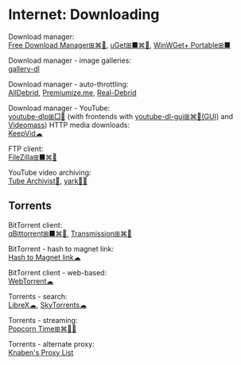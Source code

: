 # Internet: Downloading

Download manager:  
[Free Download Manager⊞⌘🐧](https://www.freedownloadmanager.org/),
[uGet⊞■⌘🐧](https://ugetdm.com/),
[WinWGet+ Portable⊞■](https://portableapps.com/apps/internet/winwget_portable)

Download manager - image galleries:  
[gallery-dl](https://github.com/mikf/gallery-dl)

Download manager - auto-throttling:  
[AllDebrid](https://alldebrid.com/),
[Premiumize.me](https://www.premiumize.me/),
[Real-Debrid](https://real-debrid.com/)

Download manager - YouTube:  
[youtube-dlp⊞□🐧](https://github.com/yt-dlp/yt-dlp) (with frontends with [youtube-dl-gui⊞⌘🐧(GUI)](https://github.com/jely2002/youtube-dl-gui) and [Videomass](https://jeanslack.github.io/Videomass/))
HTTP media downloads:  
[KeepVid☁](https://keepvid.com/)

FTP client:  
[FileZilla⊞■⌘🐧](https://filezilla-project.org/)

YouTube video archiving:  
[Tube Archivist💾](https://www.tubearchivist.com/),
[yark💾🐍](https://pypi.org/project/yark/)

## Torrents

BitTorrent client:  
[qBittorrent⊞■⌘🐧](https://www.qbittorrent.org/),
[Transmission⊞⌘🐧](https://transmissionbt.com/)

BitTorrent - hash to magnet link:  
[Hash to Magnet link☁](https://www.hashtomagnet.com/)

BitTorrent client - web-based:  
[WebTorrent☁](https://webtorrent.io/)

Torrents - search:  
[LibreX☁](https://librex.devol.it/),
[SkyTorrents☁](http://www.skytorrents.me/)

Torrents - streaming:  
[Popcorn Time⊞⌘🐧🤖](https://github.com/popcorn-official)

Torrents - alternate proxy:  
[Knaben's Proxy List](https://knaben.info/)
